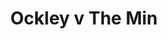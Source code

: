---
year: "2008"
serialNumber: "0352" 
game: "Ockley"
title: "Ockley v The Min"
gameLocation: ""
gameDate: ""
result: ""
resultType: ""
type: "game"
---